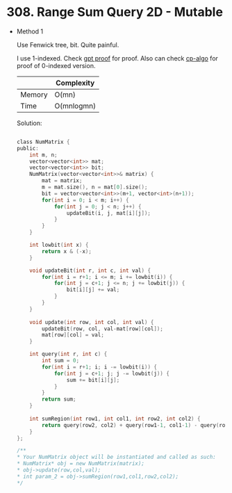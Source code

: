 # 308. Range Sum Query 2D - Mutable 
- Method 1

    Use Fenwick tree, bit. Quite painful.

    I use 1-indexed. Check [gpt proof](https://chatgpt.com/c/68300331-a158-800b-80d4-6bcaf2d60392) for proof. Also can check [cp-algo](https://cp-algorithms.com/data_structures/fenwick.html?utm_source=chatgpt.com#definition-of-gi) for proof of 0-indexed version.

    | |   Complexity  |
    | ----------- | ----------- | 
    |  Memory     | O(mn) | 
    |      Time       |  O(mnlogmn) | 


    Solution:

    ``` h

    class NumMatrix {
    public:
        int m, n;
        vector<vector<int>> mat;
        vector<vector<int>> bit;
        NumMatrix(vector<vector<int>>& matrix) {
            mat = matrix;
            m = mat.size(), n = mat[0].size();
            bit = vector<vector<int>>(m+1, vector<int>(n+1));
            for(int i = 0; i < m; i++) {
                for(int j = 0; j < n; j++) {
                    updateBit(i, j, mat[i][j]);
                }
            }
        }

        int lowbit(int x) {
            return x & (-x);
        }

        void updateBit(int r, int c, int val) {
            for(int i = r+1; i <= m; i += lowbit(i)) {
                for(int j = c+1; j <= n; j += lowbit(j)) {
                    bit[i][j] += val;
                }
            }
        }
        
        void update(int row, int col, int val) {
            updateBit(row, col, val-mat[row][col]);
            mat[row][col] = val;
        }

        int query(int r, int c) {
            int sum = 0;
            for(int i = r+1; i; i -= lowbit(i)) {
                for(int j = c+1; j; j -= lowbit(j)) {
                    sum += bit[i][j];
                }
            }
            return sum;
        }
        
        int sumRegion(int row1, int col1, int row2, int col2) {
            return query(row2, col2) + query(row1-1, col1-1) - query(row1-1, col2) - query(row2, col1-1);
        }
    };

    /**
    * Your NumMatrix object will be instantiated and called as such:
    * NumMatrix* obj = new NumMatrix(matrix);
    * obj->update(row,col,val);
    * int param_2 = obj->sumRegion(row1,col1,row2,col2);
    */

    ```

<!-- - Method 2

    This is another method.

    | |   Complexity  |
    | ----------- | ----------- | 
    |  Memory     | O(n) | 
    |      Time       |  O(n) | 


    Solution:

    ``` h



    ```

- Additional Knowledge:
       
    Here are some additional knowledge.



<br> -->